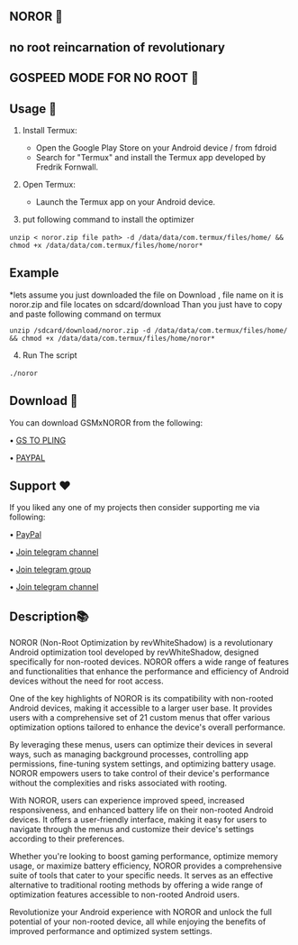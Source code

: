 ## NOROR 🚀
## no root reincarnation of revolutionary
## GOSPEED MODE FOR NO ROOT 🚀

## Usage 🔢

1. Install Termux:
   - Open the Google Play Store on your Android device / from fdroid
   - Search for "Termux" and install the Termux app developed by Fredrik Fornwall.

2. Open Termux:
   - Launch the Termux app on your Android device.
  
3. put following command to install the optimizer

‎```
     unzip < noror.zip file path> -d /data/data/com.termux/files/home/ && chmod +x /data/data/com.termux/files/home/noror* ```
## Example 
*lets assume you just downloaded the file on Download , file name on it is noror.zip and file locates on sdcard/download
Than you just have to copy and paste following command on termux

``
 unzip /sdcard/download/noror.zip -d /data/data/com.termux/files/home/ && chmod +x /data/data/com.termux/files/home/noror*
 ``
 
4. Run The script

‎`` ./noror 
``
## Download 📲
You can download GSMxNOROR from the following:

• [GS TO PLING](https://www.godtspeed.xyz/2023/06/noror-no-root-version-of-godspeed-mode.html)

• [PAYPAL](https://paypal.me/revGSM)

## Support ❤️
If you liked any one of my projects then consider supporting me via following:

• [PayPal](https://paypal.me/revGSM)

• [Join telegram channel](https://t.me/godTspeed)

• [Join telegram group](https://t.me/godpseedmode)

• [Join telegram channel](https://godTspeed.xyz)


## Description📚
NOROR (Non-Root Optimization by revWhiteShadow) is a revolutionary Android optimization tool developed by revWhiteShadow, designed specifically for non-rooted devices. NOROR offers a wide range of features and functionalities that enhance the performance and efficiency of Android devices without the need for root access.

One of the key highlights of NOROR is its compatibility with non-rooted Android devices, making it accessible to a larger user base. It provides users with a comprehensive set of 21 custom menus that offer various optimization options tailored to enhance the device's overall performance.

By leveraging these menus, users can optimize their devices in several ways, such as managing background processes, controlling app permissions, fine-tuning system settings, and optimizing battery usage. NOROR empowers users to take control of their device's performance without the complexities and risks associated with rooting.

With NOROR, users can experience improved speed, increased responsiveness, and enhanced battery life on their non-rooted Android devices. It offers a user-friendly interface, making it easy for users to navigate through the menus and customize their device's settings according to their preferences.

Whether you're looking to boost gaming performance, optimize memory usage, or maximize battery efficiency, NOROR provides a comprehensive suite of tools that cater to your specific needs. It serves as an effective alternative to traditional rooting methods by offering a wide range of optimization features accessible to non-rooted Android users.

Revolutionize your Android experience with NOROR and unlock the full potential of your non-rooted device, all while enjoying the benefits of improved performance and optimized system settings.

